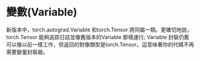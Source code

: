 # 變數(Variable)

新版本中，torch.autograd.Variable 和torch.Tensor 將同屬一類。更確切地說，torch.Tensor 能夠追踪日誌並像舊版本的Variable 那樣運行; Variable 封裝仍舊可以像以前一樣工作，但返回的對像類型是torch.Tensor。這意味著你的代碼不再需要變量封裝器。